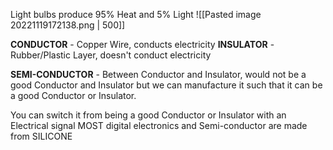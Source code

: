 Light bulbs produce 95% Heat and 5% Light
![[Pasted image 20221119172138.png | 500]]

**CONDUCTOR** - Copper Wire, conducts electricity
**INSULATOR** - Rubber/Plastic Layer, doesn't conduct electricity

**SEMI-CONDUCTOR** - Between Conductor and Insulator, would not be a good Conductor and Insulator
but we can manufacture it such that it can be a good Conductor or Insulator.

You can switch it from being a good Conductor or Insulator with an Electrical signal
MOST digital electronics and Semi-conductor are made from SILICONE